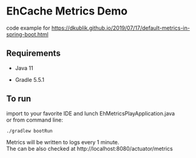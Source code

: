 EhCache Metrics Demo
===============

code example for https://dkublik.github.io/2019/07/17/default-metrics-in-spring-boot.html


## Requirements

* Java 11

* Gradle 5.5.1

## To run
import to your favorite IDE and lunch EhMetricsPlayApplication.java  
or from command line:
```
./gradlew bootRun
```

Metrics will be written to logs every 1 minute.  
The can be also checked at http://localhost:8080/actuator/metrics
